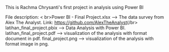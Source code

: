 This is Rachma Chrysanti's first project in analysis using Power BI

File description:
< br>Power BI - Final Project.xlsx --> The data survey from Alex The Analyst. Link: <https://github.com/AlexTheAnalyst>(/br>
latihan_final_project.pbix --> Data Analysis with Power BI.
latihan_final_project.pdf --> visualization of the analysis with format document in pdf.
final_project.png --> visualization of the analysis with format image in png.
